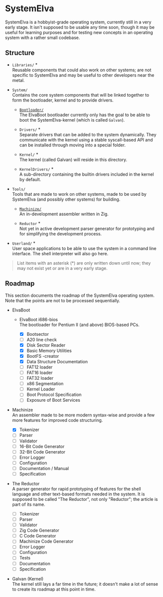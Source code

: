# SystemElva

SystemElva is a hobbyist-grade  operating system, currently still in a
very early stage. It isn't supposed to be usable any time soon, though
it may be useful for learning purposes and for testing new concepts in
an operating system with a rather small codebase.

## Structure

- `Libraries/` *  
    Reusable components that could also work on other systems; are not
    specific to SystemElva and may be useful to other developers near
    the metal.

- `System/`  
    Contains the core  system components that will  be linked together
    to form the bootloader, kernel and to provide drivers.

    - [`Bootloader/`](System/Bootloader/README.md)  
        The ElvaBoot bootloader currently only has the goal to be able
        to boot the SystemElva-kernel (which is called `Galvan`).
    
    - `Drivers/` *  
        Separate drivers that  can be added to the system dynamically.
        They communicate with the  kernel using a stable syscall-based
        API and can be installed through moving into a special folder.

    - `Kernel/` *  
        The kernel (called Galvan) will reside in this directory.

    - `KernelDrivers/` *  
        A sub-directory containing the builtin drivers included in the
        kernel by default.

- `Tools/`  
    Tools that are made  to work on other systems,  made to be used by
    SystemElva (and possibly other systems) for building.

    - [`Machinize/`](Tools/Machinize/README.md)  
        An in-development assembler written in Zig.

    - `Reductor` *  
        Not yet in active development parser generator for prototyping
        and for simplifying the development process.

- `Userland/` *  
    User space applications to be able  to use the system in a command
    line interface. The shell interpreter will also go here.

> List items with  an asterisk (\*)  are only written  down until now;
> they may not exist yet or are in a very early stage.

## Roadmap

This section documents the roadmap of the SystemElva operating system.
Note that the points are not to be processed sequentially.

- ElvaBoot  
    - ElvaBoot i686-bios  
        The bootloader for Pentium II (and above) BIOS-based PCs.

        - [x] Bootsector  
        - [ ] A20 line check  
        - [x] Disk Sector Reader  
        - [x] Basic Memory Utilities  
        - [x] BootFS -creator  
        - [x] Data Structure Documentation  
        - [ ] FAT12 loader  
        - [ ] FAT16 loader  
        - [ ] FAT32 loader  
        - [ ] x86 Segmentation  
        - [ ] Kernel Loader  
        - [ ] Boot Protocol Specification  
        - [ ] Exposure of Boot Services  

- Machinize  
    An assembler made to be more  modern syntax-wise and provide a few
    more features for improved code structuring.

    - [x] Tokenizer  
    - [ ] Parser  
    - [ ] Validator  
    - [ ] 16-Bit Code Generator  
    - [ ] 32-Bit Code Generator  
    - [ ] Error Logger  
    - [ ] Configuration  
    - [ ] Documentation / Manual  
    - [ ] Specification  

- The Reductor  
    A parser generator for rapid prototyping of features for the shell
    language and other text-based  formats needed in the system. It is
    supposed to  be called  "The Reductor", not  only "Reductor";  the
    article is part of its name.

    - [ ] Tokenizer  
    - [ ] Parser  
    - [ ] Validator  
    - [ ] Zig Code Generator  
    - [ ] C Code Generator  
    - [ ] Machinize Code Generator
    - [ ] Error Logger  
    - [ ] Configuration  
    - [ ] Tests  
    - [ ] Documentation  
    - [ ] Specification  

- Galvan (Kernel)  
    The kernel still lays a far time  in the future; it doesn't make a
    lot of sense to create its roadmap at this point in time.
